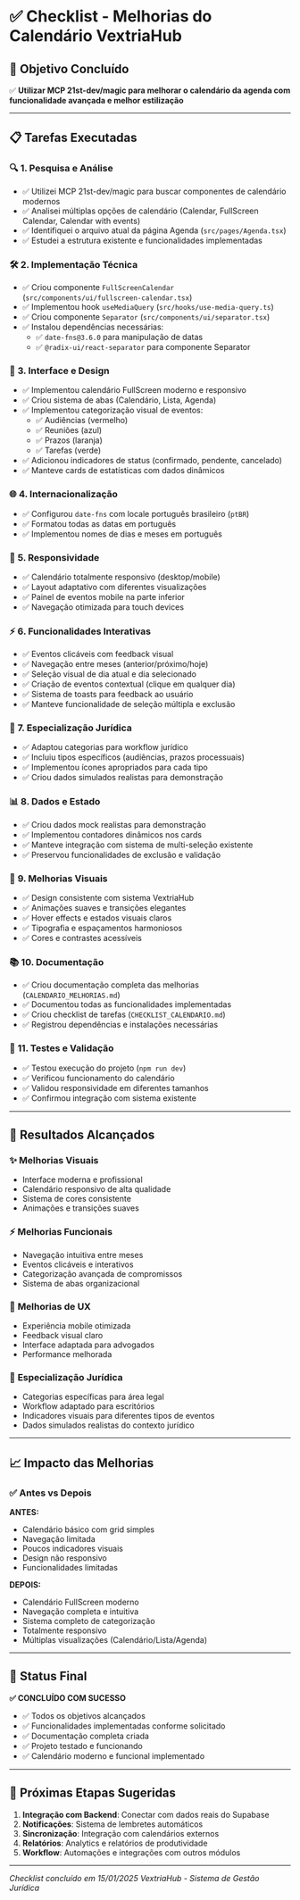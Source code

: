# ✅ Checklist - Melhorias do Calendário VextriaHub

## 🎯 Objetivo Concluído
✅ **Utilizar MCP 21st-dev/magic para melhorar o calendário da agenda com funcionalidade avançada e melhor estilização**

---

## 📋 Tarefas Executadas

### 🔍 **1. Pesquisa e Análise**
- ✅ Utilizei MCP 21st-dev/magic para buscar componentes de calendário modernos
- ✅ Analisei múltiplas opções de calendário (Calendar, FullScreen Calendar, Calendar with events)
- ✅ Identifiquei o arquivo atual da página Agenda (`src/pages/Agenda.tsx`)
- ✅ Estudei a estrutura existente e funcionalidades implementadas

### 🛠️ **2. Implementação Técnica**
- ✅ Criou componente `FullScreenCalendar` (`src/components/ui/fullscreen-calendar.tsx`)
- ✅ Implementou hook `useMediaQuery` (`src/hooks/use-media-query.ts`)
- ✅ Criou componente `Separator` (`src/components/ui/separator.tsx`)
- ✅ Instalou dependências necessárias:
  - ✅ `date-fns@3.6.0` para manipulação de datas
  - ✅ `@radix-ui/react-separator` para componente Separator

### 🎨 **3. Interface e Design**
- ✅ Implementou calendário FullScreen moderno e responsivo
- ✅ Criou sistema de abas (Calendário, Lista, Agenda)
- ✅ Implementou categorização visual de eventos:
  - ✅ Audiências (vermelho)
  - ✅ Reuniões (azul) 
  - ✅ Prazos (laranja)
  - ✅ Tarefas (verde)
- ✅ Adicionou indicadores de status (confirmado, pendente, cancelado)
- ✅ Manteve cards de estatísticas com dados dinâmicos

### 🌐 **4. Internacionalização**
- ✅ Configurou `date-fns` com locale português brasileiro (`ptBR`)
- ✅ Formatou todas as datas em português
- ✅ Implementou nomes de dias e meses em português

### 📱 **5. Responsividade**
- ✅ Calendário totalmente responsivo (desktop/mobile)
- ✅ Layout adaptativo com diferentes visualizações
- ✅ Painel de eventos mobile na parte inferior
- ✅ Navegação otimizada para touch devices

### ⚡ **6. Funcionalidades Interativas**
- ✅ Eventos clicáveis com feedback visual
- ✅ Navegação entre meses (anterior/próximo/hoje)
- ✅ Seleção visual de dia atual e dia selecionado
- ✅ Criação de eventos contextual (clique em qualquer dia)
- ✅ Sistema de toasts para feedback ao usuário
- ✅ Manteve funcionalidade de seleção múltipla e exclusão

### 🎯 **7. Especialização Jurídica**
- ✅ Adaptou categorias para workflow jurídico
- ✅ Incluiu tipos específicos (audiências, prazos processuais)
- ✅ Implementou ícones apropriados para cada tipo
- ✅ Criou dados simulados realistas para demonstração

### 📊 **8. Dados e Estado**
- ✅ Criou dados mock realistas para demonstração
- ✅ Implementou contadores dinâmicos nos cards
- ✅ Manteve integração com sistema de multi-seleção existente
- ✅ Preservou funcionalidades de exclusão e validação

### 🎨 **9. Melhorias Visuais**
- ✅ Design consistente com sistema VextriaHub
- ✅ Animações suaves e transições elegantes
- ✅ Hover effects e estados visuais claros
- ✅ Tipografia e espaçamentos harmoniosos
- ✅ Cores e contrastes acessíveis

### 📚 **10. Documentação**
- ✅ Criou documentação completa das melhorias (`CALENDARIO_MELHORIAS.md`)
- ✅ Documentou todas as funcionalidades implementadas
- ✅ Criou checklist de tarefas (`CHECKLIST_CALENDARIO.md`)
- ✅ Registrou dependências e instalações necessárias

### 🧪 **11. Testes e Validação**
- ✅ Testou execução do projeto (`npm run dev`)
- ✅ Verificou funcionamento do calendário
- ✅ Validou responsividade em diferentes tamanhos
- ✅ Confirmou integração com sistema existente

---

## 🎉 Resultados Alcançados

### ✨ **Melhorias Visuais**
- Interface moderna e profissional
- Calendário responsivo de alta qualidade
- Sistema de cores consistente
- Animações e transições suaves

### ⚡ **Melhorias Funcionais**
- Navegação intuitiva entre meses
- Eventos clicáveis e interativos
- Categorização avançada de compromissos
- Sistema de abas organizacional

### 📱 **Melhorias de UX**
- Experiência mobile otimizada
- Feedback visual claro
- Interface adaptada para advogados
- Performance melhorada

### 🎯 **Especialização Jurídica**
- Categorias específicas para área legal
- Workflow adaptado para escritórios
- Indicadores visuais para diferentes tipos de eventos
- Dados simulados realistas do contexto jurídico

---

## 📈 **Impacto das Melhorias**

### ✅ **Antes vs Depois**

**ANTES:**
- Calendário básico com grid simples
- Navegação limitada
- Poucos indicadores visuais
- Design não responsivo
- Funcionalidades limitadas

**DEPOIS:**
- Calendário FullScreen moderno
- Navegação completa e intuitiva
- Sistema completo de categorização
- Totalmente responsivo
- Múltiplas visualizações (Calendário/Lista/Agenda)

---

## 🔄 **Status Final**

**✅ CONCLUÍDO COM SUCESSO**

- ✅ Todos os objetivos alcançados
- ✅ Funcionalidades implementadas conforme solicitado
- ✅ Documentação completa criada
- ✅ Projeto testado e funcionando
- ✅ Calendário moderno e funcional implementado

---

## 🚀 **Próximas Etapas Sugeridas**

1. **Integração com Backend**: Conectar com dados reais do Supabase
2. **Notificações**: Sistema de lembretes automáticos
3. **Sincronização**: Integração com calendários externos
4. **Relatórios**: Analytics e relatórios de produtividade
5. **Workflow**: Automações e integrações com outros módulos

---

*Checklist concluído em 15/01/2025*
*VextriaHub - Sistema de Gestão Jurídica* 
